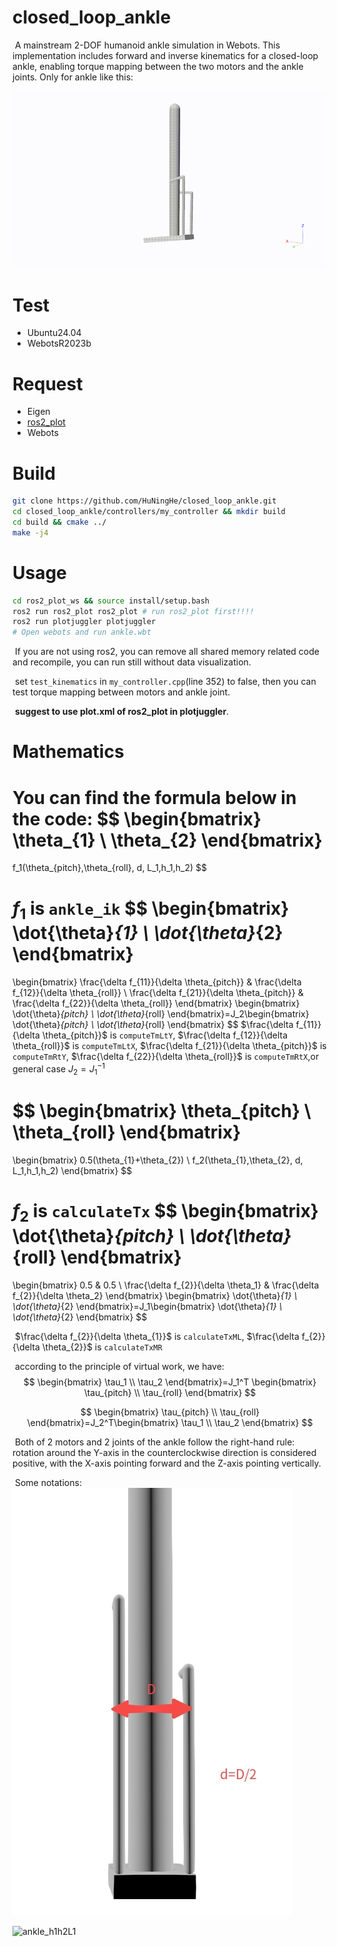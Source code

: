 # closed_loop_ankle

​		A mainstream 2-DOF humanoid ankle simulation in Webots. This implementation includes forward and inverse kinematics for a closed-loop ankle, enabling torque mapping between the two motors and the ankle joints.  Only for ankle like this:

![ankle](https://github.com/HuNingHe/closed_loop_ankle/blob/main/pictures/ankle.gif)

# Test

- Ubuntu24.04
- WebotsR2023b

# Request

- Eigen
- [ros2_plot](https://github.com/HuNingHe/ros2_plot)
- Webots

# Build

```bash
git clone https://github.com/HuNingHe/closed_loop_ankle.git
cd closed_loop_ankle/controllers/my_controller && mkdir build
cd build && cmake ../
make -j4
```

# Usage

```bash
cd ros2_plot_ws && source install/setup.bash
ros2 run ros2_plot ros2_plot # run ros2_plot first!!!!
ros2 run plotjuggler plotjuggler
# Open webots and run ankle.wbt
```

​		If you are not using ros2, you can remove all shared memory related code and recompile, you can run still without data visualization.

​		set `test_kinematics` in `my_controller.cpp`(line 352) to false, then you can test torque mapping between motors and ankle joint.

​		**suggest to use plot.xml of ros2_plot in plotjuggler**.

# Mathematics

​		You can find the formula below in the code:
$$
\begin{bmatrix}
    \theta_{1} \\
    \theta_{2}
\end{bmatrix}
=
f_1(\theta_{pitch},\theta_{roll}, d, L_1,h_1,h_2)
$$

​		$f_1$ is `ankle_ik`
$$
\begin{bmatrix}
    \dot{\theta}_{1} \\
    \dot{\theta}_{2}
\end{bmatrix}
=
\begin{bmatrix}
    \frac{\delta f_{11}}{\delta \theta_{pitch}} & \frac{\delta f_{12}}{\delta \theta_{roll}} \\
    \frac{\delta f_{21}}{\delta \theta_{pitch}} & \frac{\delta f_{22}}{\delta \theta_{roll}}
\end{bmatrix}
\begin{bmatrix}
    \dot{\theta}_{pitch} \\
    \dot{\theta}_{roll}
\end{bmatrix}=J_2\begin{bmatrix}
    \dot{\theta}_{pitch} \\
    \dot{\theta}_{roll}
\end{bmatrix}
$$
​		$\frac{\delta f_{11}}{\delta \theta_{pitch}}$ is `computeTmLtY`, $\frac{\delta f_{12}}{\delta \theta_{roll}}$ is `computeTmLtX`, $\frac{\delta f_{21}}{\delta \theta_{pitch}}$ is `computeTmRtY`, $\frac{\delta f_{22}}{\delta \theta_{roll}}$ is `computeTmRtX`,or general case $J_2=J_1^{-1}$

$$
\begin{bmatrix}
    \theta_{pitch} \\
    \theta_{roll}
\end{bmatrix}
=
\begin{bmatrix}
0.5(\theta_{1}+\theta_{2}) \\
f_2(\theta_{1},\theta_{2}, d, L_1,h_1,h_2)
\end{bmatrix}
$$

​		$f_2$ is `calculateTx`
$$
\begin{bmatrix}
    \dot{\theta}_{pitch} \\
    \dot{\theta}_{roll}
\end{bmatrix}
=
\begin{bmatrix}
    0.5 & 0.5 \\
    \frac{\delta f_{2}}{\delta \theta_1} & \frac{\delta f_{2}}{\delta \theta_2}
\end{bmatrix}
\begin{bmatrix}
    \dot{\theta}_{1} \\
    \dot{\theta}_{2}
\end{bmatrix}=J_1\begin{bmatrix}
    \dot{\theta}_{1} \\
    \dot{\theta}_{2}
\end{bmatrix}
$$

​		$\frac{\delta f_{2}}{\delta \theta_{1}}$ is `calculateTxML`, $\frac{\delta f_{2}}{\delta \theta_{2}}$ is `calculateTxMR`

​		according to the principle of virtual work, we have:
$$
\begin{bmatrix}
    \tau_1 \\
    \tau_2
\end{bmatrix}=J_1^T
\begin{bmatrix}
    \tau_{pitch} \\
    \tau_{roll}
\end{bmatrix}
$$

$$
\begin{bmatrix}
    \tau_{pitch} \\
    \tau_{roll}
\end{bmatrix}=J_2^T\begin{bmatrix}
    \tau_1 \\
    \tau_2
\end{bmatrix}
$$



​		Both of 2 motors and 2 joints of the ankle follow the right-hand rule: rotation around the Y-axis in the counterclockwise direction is considered positive, with the X-axis pointing forward and the Z-axis pointing vertically.

​		Some notations:![ankle_d](https://github.com/HuNingHe/closed_loop_ankle/blob/main/pictures/ankle_d.jpg)

![ankle_h1h2L1](https://github.com/HuNingHe/closed_loop_ankle/blob/main/pictures/ankle_h1h2L1.jpg)

